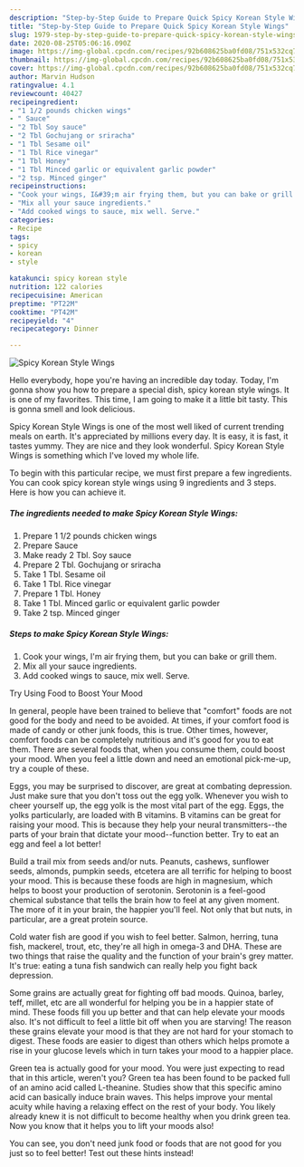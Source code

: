 ```yaml
---
description: "Step-by-Step Guide to Prepare Quick Spicy Korean Style Wings"
title: "Step-by-Step Guide to Prepare Quick Spicy Korean Style Wings"
slug: 1979-step-by-step-guide-to-prepare-quick-spicy-korean-style-wings
date: 2020-08-25T05:06:16.090Z
image: https://img-global.cpcdn.com/recipes/92b608625ba0fd08/751x532cq70/spicy-korean-style-wings-recipe-main-photo.jpg
thumbnail: https://img-global.cpcdn.com/recipes/92b608625ba0fd08/751x532cq70/spicy-korean-style-wings-recipe-main-photo.jpg
cover: https://img-global.cpcdn.com/recipes/92b608625ba0fd08/751x532cq70/spicy-korean-style-wings-recipe-main-photo.jpg
author: Marvin Hudson
ratingvalue: 4.1
reviewcount: 40427
recipeingredient:
- "1 1/2 pounds chicken wings"
- " Sauce"
- "2 Tbl Soy sauce"
- "2 Tbl Gochujang or sriracha"
- "1 Tbl Sesame oil"
- "1 Tbl Rice vinegar"
- "1 Tbl Honey"
- "1 Tbl Minced garlic or equivalent garlic powder"
- "2 tsp. Minced ginger"
recipeinstructions:
- "Cook your wings, I&#39;m air frying them, but you can bake or grill them."
- "Mix all your sauce ingredients."
- "Add cooked wings to sauce, mix well. Serve."
categories:
- Recipe
tags:
- spicy
- korean
- style

katakunci: spicy korean style 
nutrition: 122 calories
recipecuisine: American
preptime: "PT22M"
cooktime: "PT42M"
recipeyield: "4"
recipecategory: Dinner

---
```



![Spicy Korean Style Wings](https://img-global.cpcdn.com/recipes/92b608625ba0fd08/751x532cq70/spicy-korean-style-wings-recipe-main-photo.jpg)

Hello everybody, hope you're having an incredible day today. Today, I'm gonna show you how to prepare a special dish, spicy korean style wings. It is one of my favorites. This time, I am going to make it a little bit tasty. This is gonna smell and look delicious.



Spicy Korean Style Wings is one of the most well liked of current trending meals on earth. It's appreciated by millions every day. It is easy, it is fast, it tastes yummy. They are nice and they look wonderful. Spicy Korean Style Wings is something which I've loved my whole life.


To begin with this particular recipe, we must first prepare a few ingredients. You can cook spicy korean style wings using 9 ingredients and 3 steps. Here is how you can achieve it.

<!--inarticleads1-->

##### The ingredients needed to make Spicy Korean Style Wings:

1. Prepare 1 1/2 pounds chicken wings
1. Prepare  Sauce
1. Make ready 2 Tbl. Soy sauce
1. Prepare 2 Tbl. Gochujang or sriracha
1. Take 1 Tbl. Sesame oil
1. Take 1 Tbl. Rice vinegar
1. Prepare 1 Tbl. Honey
1. Take 1 Tbl. Minced garlic or equivalent garlic powder
1. Take 2 tsp. Minced ginger




<!--inarticleads2-->

##### Steps to make Spicy Korean Style Wings:

1. Cook your wings, I&#39;m air frying them, but you can bake or grill them.
1. Mix all your sauce ingredients.
1. Add cooked wings to sauce, mix well. Serve.




Try Using Food to Boost Your Mood


In general, people have been trained to believe that "comfort" foods are not good for the body and need to be avoided. At times, if your comfort food is made of candy or other junk foods, this is true. Other times, however, comfort foods can be completely nutritious and it's good for you to eat them. There are several foods that, when you consume them, could boost your mood. When you feel a little down and need an emotional pick-me-up, try a couple of these.

Eggs, you may be surprised to discover, are great at combating depression. Just make sure that you don't toss out the egg yolk. Whenever you wish to cheer yourself up, the egg yolk is the most vital part of the egg. Eggs, the yolks particularly, are loaded with B vitamins. B vitamins can be great for raising your mood. This is because they help your neural transmitters--the parts of your brain that dictate your mood--function better. Try to eat an egg and feel a lot better!

Build a trail mix from seeds and/or nuts. Peanuts, cashews, sunflower seeds, almonds, pumpkin seeds, etcetera are all terrific for helping to boost your mood. This is because these foods are high in magnesium, which helps to boost your production of serotonin. Serotonin is a feel-good chemical substance that tells the brain how to feel at any given moment. The more of it in your brain, the happier you'll feel. Not only that but nuts, in particular, are a great protein source.

Cold water fish are good if you wish to feel better. Salmon, herring, tuna fish, mackerel, trout, etc, they're all high in omega-3 and DHA. These are two things that raise the quality and the function of your brain's grey matter. It's true: eating a tuna fish sandwich can really help you fight back depression. 

Some grains are actually great for fighting off bad moods. Quinoa, barley, teff, millet, etc are all wonderful for helping you be in a happier state of mind. These foods fill you up better and that can help elevate your moods also. It's not difficult to feel a little bit off when you are starving! The reason these grains elevate your mood is that they are not hard for your stomach to digest. These foods are easier to digest than others which helps promote a rise in your glucose levels which in turn takes your mood to a happier place.

Green tea is actually good for your mood. You were just expecting to read that in this article, weren't you? Green tea has been found to be packed full of an amino acid called L-theanine. Studies show that this specific amino acid can basically induce brain waves. This helps improve your mental acuity while having a relaxing effect on the rest of your body. You likely already knew it is not difficult to become healthy when you drink green tea. Now you know that it helps you to lift your moods also!

You can see, you don't need junk food or foods that are not good for you just so to feel better! Test out  these hints  instead!

